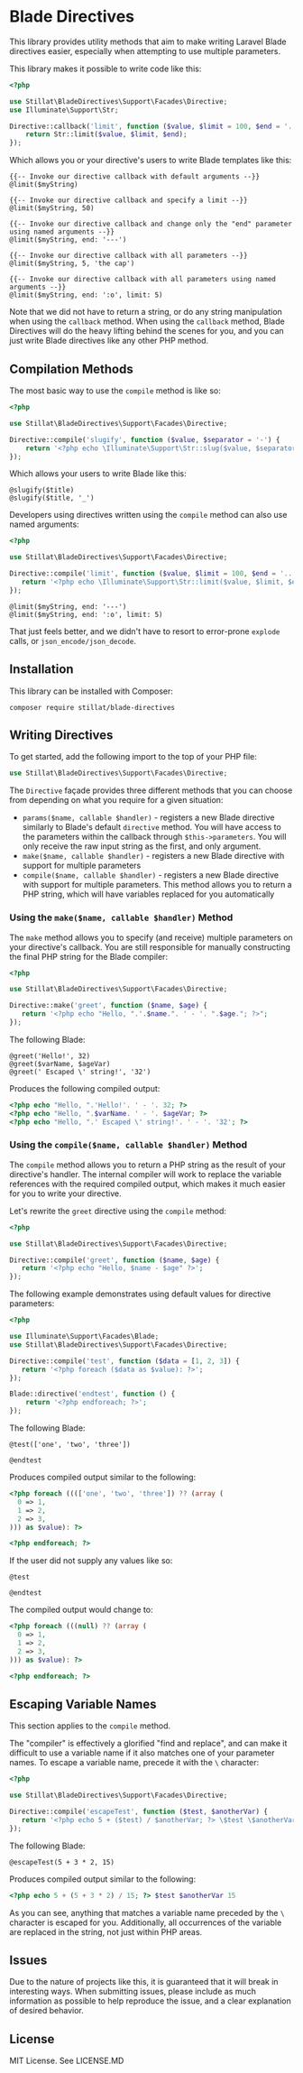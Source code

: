 # Blade Directives

This library provides utility methods that aim to make writing Laravel Blade directives easier, especially when attempting to use multiple parameters.

This library makes it possible to write code like this:

```php
<?php

use Stillat\BladeDirectives\Support\Facades\Directive;
use Illuminate\Support\Str;

Directive::callback('limit', function ($value, $limit = 100, $end = '...') {
    return Str::limit($value, $limit, $end);
});
```

Which allows you or your directive's users to write Blade templates like this:

```blade
{{-- Invoke our directive callback with default arguments --}}
@limit($myString)

{{-- Invoke our directive callback and specify a limit --}}
@limit($myString, 50)

{{-- Invoke our directive callback and change only the "end" parameter using named arguments --}}
@limit($myString, end: '---')

{{-- Invoke our directive callback with all parameters --}}
@limit($myString, 5, 'the cap')

{{-- Invoke our directive callback with all parameters using named arguments --}}
@limit($myString, end: ':o', limit: 5)
```

Note that we did not have to return a string, or do any string manipulation when using the `callback` method. When
using the `callback` method, Blade Directives will do the heavy lifting behind the scenes for you, and you can
just write Blade directives like any other PHP method.

## Compilation Methods

The most basic way to use the `compile` method is like so:

```php
<?php

use Stillat\BladeDirectives\Support\Facades\Directive;

Directive::compile('slugify', function ($value, $separator = '-') {
    return '<?php echo \Illuminate\Support\Str::slug($value, $separator); ?>';
});
```

Which allows your users to write Blade like this:

```blade
@slugify($title)
@slugify($title, '_')
```

Developers using directives written using the `compile` method can also use named arguments:

```php
<?php

use Stillat\BladeDirectives\Support\Facades\Directive;

Directive::compile('limit', function ($value, $limit = 100, $end = '...') {
   return '<?php echo \Illuminate\Support\Str::limit($value, $limit, $end); ?>';
});
```

```blade
@limit($myString, end: '---')
@limit($myString, end: ':o', limit: 5)
```

That just feels better, and we didn't have to resort to error-prone `explode` calls, or `json_encode/json_decode`.

## Installation

This library can be installed with Composer:

```
composer require stillat/blade-directives
```

## Writing Directives

To get started, add the following import to the top of your PHP file:

```php
use Stillat\BladeDirectives\Support\Facades\Directive;
```

The `Directive` façade provides three different methods that you can choose from depending on what you require for a given situation:

* `params($name, callable $handler)` - registers a new Blade directive similarly to Blade's default `directive` method. You will have access to the parameters within the callback through `$this->parameters`. You will only receive the raw input string as the first, and only argument.
* `make($name, callable $handler)` - registers a new Blade directive with support for multiple parameters
* `compile($name, callable $handler)` - registers a new Blade directive with support for multiple parameters. This method allows you to return a PHP string, which will have variables replaced for you automatically

### Using the `make($name, callable $handler)` Method

The `make` method allows you to specify (and receive) multiple parameters on your directive's callback. You are still responsible for manually constructing the final PHP string for the Blade compiler:

```php
<?php

use Stillat\BladeDirectives\Support\Facades\Directive;

Directive::make('greet', function ($name, $age) {
   return '<?php echo "Hello, ".'.$name.". ' - '. ".$age."; ?>";
});
```

The following Blade:

```blade
@greet('Hello!', 32)
@greet($varName, $ageVar)
@greet(' Escaped \' string!', '32')
```

Produces the following compiled output:

```php
<?php echo "Hello, ".'Hello!'. ' - '. 32; ?>
<?php echo "Hello, ".$varName. ' - '. $ageVar; ?>
<?php echo "Hello, ".' Escaped \' string!'. ' - '. '32'; ?>
```

### Using the `compile($name, callable $handler)` Method

The `compile` method allows you to return a PHP string as the result of your directive's handler. The internal compiler will work to replace the variable references with the required compiled output, which makes it much easier for you to write your directive.

Let's rewrite the `greet` directive using the `compile` method:

```php
<?php

use Stillat\BladeDirectives\Support\Facades\Directive;

Directive::compile('greet', function ($name, $age) {
   return '<?php echo "Hello, $name - $age" ?>';
});
```

The following example demonstrates using default values for directive parameters:

```php
<?php

use Illuminate\Support\Facades\Blade;
use Stillat\BladeDirectives\Support\Facades\Directive;

Directive::compile('test', function ($data = [1, 2, 3]) {
   return '<?php foreach ($data as $value): ?>';
});

Blade::directive('endtest', function () {
    return '<?php endforeach; ?>';
});
```

The following Blade:

```blade
@test(['one', 'two', 'three'])

@endtest
```

Produces compiled output similar to the following:

```php
<?php foreach (((['one', 'two', 'three']) ?? (array (
  0 => 1,
  1 => 2,
  2 => 3,
))) as $value): ?>

<?php endforeach; ?>
```

If the user did not supply any values like so:

```blade
@test

@endtest
```

The compiled output would change to:

```php
<?php foreach (((null) ?? (array (
  0 => 1,
  1 => 2,
  2 => 3,
))) as $value): ?>

<?php endforeach; ?>
```

## Escaping Variable Names

This section applies to the `compile` method.

The "compiler" is effectively a glorified "find and replace", and can make it difficult to use a variable name if it also matches one of your parameter names. To escape a variable name, precede it with the `\` character:

```php
<?php

use Stillat\BladeDirectives\Support\Facades\Directive;

Directive::compile('escapeTest', function ($test, $anotherVar) {
   return '<?php echo 5 + ($test) / $anotherVar; ?> \$test \$anotherVar $anotherVar';
});
```

The following Blade:

```blade
@escapeTest(5 + 3 * 2, 15)
```

Produces compiled output similar to the following:

```php
<?php echo 5 + (5 + 3 * 2) / 15; ?> $test $anotherVar 15
```

As you can see, anything that matches a variable name preceded by the `\` character is escaped for you. Additionally, all occurrences of the variable are replaced in the string, not just within PHP areas.

## Issues

Due to the nature of projects like this, it is guaranteed that it will break in interesting ways. When submitting issues, please include as much information as possible to help reproduce the issue, and a clear explanation of desired behavior.

## License

MIT License. See LICENSE.MD

